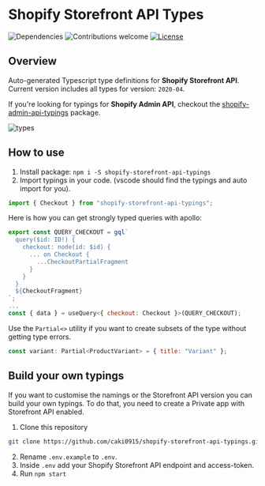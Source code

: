 # Shopify Storefront API Types

![Dependencies](https://img.shields.io/badge/dependencies-up%20to%20date-brightgreen.svg)
![Contributions welcome](https://img.shields.io/badge/contributions-welcome-orange.svg)
[![License](https://img.shields.io/badge/license-MIT-blue.svg)](https://opensource.org/licenses/MIT)

## Overview

Auto-generated Typescript type definitions for **Shopify Storefront API**. Current version includes all types for version: `2020-04`.

If you're looking for typings for **Shopify Admin API**, checkout the [shopify-admin-api-typings](https://www.npmjs.com/package/shopify-admin-api-typings) package.

![types](https://user-images.githubusercontent.com/1438153/72280575-eb2ec200-3638-11ea-9609-4196400219f5.jpg)

## How to use

1. Install package: `npm i -S shopify-storefront-api-typings`
2. Import typings in your code. (vscode should find the typings and auto import for you).

```js
import { Checkout } from "shopify-storefront-api-typings";
```

Here is how you can get strongly typed queries with apollo:

```js
export const QUERY_CHECKOUT = gql`
  query($id: ID!) {
    checkout: node(id: $id) {
      ... on Checkout {
        ...CheckoutPartialFragment
      }
    }
  }
  ${CheckoutFragment}
`;
...
const { data } = useQuery<{ checkout: Checkout }>(QUERY_CHECKOUT);
```

Use the `Partial<>` utility if you want to create subsets of the type without getting type errors.

```js
const variant: Partial<ProductVariant> = { title: "Variant" };
```

## Build your own typings

If you want to customise the namings or the Storefront API version you can build your own typings. To do that, you need to create a Private app with Storefront API enabled.

1. Clone this repository

```sh
git clone https://github.com/caki0915/shopify-storefront-api-typings.git
```

2. Rename `.env.example` to `.env`.
3. Inside `.env` add your Shopify Storefront API endpoint and access-token.
4. Run `npm start`
